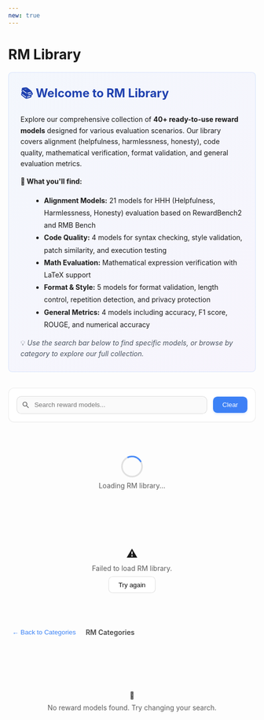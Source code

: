 ```yaml
---
new: true
---
```

# RM Library

<div style="background: linear-gradient(135deg, rgba(59, 130, 246, 0.05) 0%, rgba(139, 92, 246, 0.05) 100%); padding: 1.5rem; border-radius: 0.5rem; margin-bottom: 2rem; border: 1px solid rgba(59, 130, 246, 0.15);">
  <h2 style="margin-top: 0; font-size: 1.5rem; color: #1e40af;">📚 Welcome to RM Library</h2>
  <p style="margin-bottom: 0.75rem; line-height: 1.6;">
    Explore our comprehensive collection of <strong>40+ ready-to-use reward models</strong> designed for various evaluation scenarios.
    Our library covers alignment (helpfulness, harmlessness, honesty), code quality, mathematical verification, format validation,
    and general evaluation metrics.
  </p>
  <p style="margin-bottom: 0.75rem; line-height: 1.6;">
    <strong>🎯 What you'll find:</strong>
  </p>
  <ul style="margin-left: 1.5rem; line-height: 1.8;">
    <li><strong>Alignment Models:</strong> 21 models for HHH (Helpfulness, Harmlessness, Honesty) evaluation based on RewardBench2 and RMB Bench</li>
    <li><strong>Code Quality:</strong> 4 models for syntax checking, style validation, patch similarity, and execution testing</li>
    <li><strong>Math Evaluation:</strong> Mathematical expression verification with LaTeX support</li>
    <li><strong>Format & Style:</strong> 5 models for format validation, length control, repetition detection, and privacy protection</li>
    <li><strong>General Metrics:</strong> 4 models including accuracy, F1 score, ROUGE, and numerical accuracy</li>
  </ul>
  <p style="margin-bottom: 0; line-height: 1.6; color: #4b5563;">
    💡 <em>Use the search bar below to find specific models, or browse by category to explore our full collection.</em>
  </p>
</div>

<div id="rm-lib-root" class="ml-prose-container">
  <!-- 工具条 -->
  <div class="ml-card">
    <div class="ml-toolbar">
      <div class="ml-input-wrap">
        <svg class="ml-icon" viewBox="0 0 24 24" aria-hidden="true">
          <path d="M15.5 14h-.79l-.28-.27A6.471 6.471 0 0 0 16 9.5 6.5 6.5 0 1 0 9.5 16c1.61 0 3.09-.59 4.23-1.57l.27.28v.79l5 4.99L20.49 19l-4.99-5zm-6 0C7.01 14 5 11.99 5 9.5S7.01 5 9.5 5 14 7.01 14 9.5 11.99 14 9.5 14z"/>
        </svg>
        <input id="rm-search" placeholder="Search reward models..." />
      </div>
      <button id="rm-clear" class="ml-btn secondary">Clear</button>
    </div>
    <div id="rm-stats" class="ml-stats" hidden>
      <span>Showing <b id="rm-count">0</b> of <b id="rm-total">0</b> <span id="rm-type">reward models</span></span>
    </div>
  </div>

  <!-- 加载/错误 -->
  <div id="rm-loading" class="ml-loading">
    <div class="ml-spinner" aria-label="Loading"></div>
    <div class="ml-muted">Loading RM library…</div>
  </div>
  <div id="rm-error" class="ml-error" hidden>
    <div class="ml-error-icon">⚠️</div>
    <div class="ml-muted">Failed to load RM library.</div>
    <button id="rm-retry" class="ml-btn">Try again</button>
  </div>

  <!-- 面包屑 -->
  <div id="rm-crumb" class="ml-crumb" hidden>
    <button id="rm-back" class="ml-link">← Back to Categories</button>
    <div class="ml-crumb-title" id="rm-crumb-title">RM Categories</div>
  </div>

  <!-- 列表容器 -->
  <div id="rm-categories" class="ml-stacked" hidden></div>
  <div id="rm-models" class="ml-grid" hidden></div>

  <!-- 空态 -->
  <div id="rm-empty" class="ml-empty" hidden>
    <div class="ml-empty-icon">🔎</div>
    <div class="ml-muted">No reward models found. Try changing your search.</div>
  </div>
</div>

<!-- 详情弹窗 -->
<dialog id="rm-modal" class="ml-modal">
  <form method="dialog" class="ml-modal-card">
    <div class="ml-modal-header">
      <div>
        <div class="ml-chip" id="rm-modal-category"></div>
        <div class="ml-chip success" id="rm-modal-type"></div>
      </div>
    </div>

    <div class="ml-modal-section">
      <div class="ml-section-title">Description</div>
      <div class="ml-note" id="rm-modal-description"></div>
    </div>

    <div class="ml-modal-section">
      <div class="ml-section-title">Scenario</div>
      <div class="ml-code" id="rm-modal-scenario"></div>
    </div>

    <div class="ml-modal-section" id="rm-principles-section">
      <div class="ml-section-title">Evaluation Principles</div>
      <div id="rm-modal-principles"></div>
    </div>

    <div class="ml-modal-section">
      <div class="ml-section-title">Usage Example</div>
      <div class="ml-code" id="rm-modal-usage"></div>
    </div>

    <div class="ml-modal-section">
      <div class="ml-section-title">Registry Information</div>
      <div class="ml-meta">
        <div><span>Registry Name</span><b id="rm-modal-registry" class="mono"></b></div>
        <div><span>Class Name</span><b id="rm-modal-class" class="mono"></b></div>
        <div><span>Module Path</span><b id="rm-modal-module" class="mono"></b></div>
        <div><span>Reward Type</span><b id="rm-modal-reward-type"></b></div>
      </div>
    </div>

    <div class="ml-modal-footer">
      <button class="ml-btn secondary" value="cancel">Close</button>
    </div>
  </form>
</dialog>

<style>
:root {
  --ml-radius: .75rem;
  --ml-gap: 1.25rem;
  --ml-shadow: 0 6px 24px rgba(0,0,0,.08);
}
.ml-prose-container { display: grid; gap: var(--ml-gap); }
.ml-card {
  background: var(--background, #fff);
  color: var(--foreground, #0a0a0a);
  border: 1px solid var(--border, rgba(0,0,0,.08));
  border-radius: var(--ml-radius);
  padding: 1rem;
  box-shadow: var(--shadow, 0 1px 0 rgba(0,0,0,.02));
}

/* general card/grid */
.ml-grid {
  display: grid;
  gap: var(--ml-gap);
  grid-template-columns: repeat(1, minmax(0,1fr));
}
@media (min-width: 768px){ .ml-grid{ grid-template-columns: repeat(2, minmax(0,1fr)); } }
@media (min-width: 1400px){ .ml-grid{ grid-template-columns: repeat(3, minmax(0,1fr)); } }

/* categories stacked */
.ml-stacked { display: grid; gap: 1.25rem; }
.ml-section{ display:grid; gap:1rem; margin-bottom: 2rem; }
.ml-section h3{
  margin:.5rem 0 1rem 0;
  font-size:1.25rem;
  font-weight:700;
  opacity:.9;
  display:flex;
  gap:.5rem;
  align-items:center;
  border-bottom: 2px solid var(--border, rgba(0,0,0,.08));
  padding-bottom: .75rem;
}
.ml-section-icon { font-size: 1.3rem; }
.ml-section-count {
  margin-left: auto;
  font-size: .85rem;
  font-weight: 500;
  opacity: .6;
  background: var(--muted, rgba(0,0,0,.04));
  padding: .25rem .65rem;
  border-radius: .4rem;
}

.ml-card-item{
  background: var(--card, var(--background, #fff));
  border: 1px solid var(--border, rgba(0,0,0,.08));
  border-radius: var(--ml-radius);
  padding: 1.25rem;
  transition: transform .2s ease, box-shadow .2s ease, border-color .2s ease;
  cursor: pointer;
  box-shadow: 0 1px 3px rgba(0,0,0,.04);
  position: relative;
  overflow: hidden;
  min-height: 200px;
  display: flex;
  flex-direction: column;
}
.ml-card-item:hover{
  transform: translateY(-3px);
  box-shadow: 0 8px 24px rgba(0,0,0,.1), 0 2px 8px rgba(0,0,0,.06);
  border-color: var(--primary, #3b82f6);
}
.ml-card-item:active{
  transform: translateY(-1px);
}
.ml-card-head{ display:flex; align-items:flex-start; justify-content:space-between; gap:.5rem; margin-bottom:.75rem; }
.ml-card-head > div:first-child { flex: 1; min-width: 0; }
.ml-card-left { display: flex; gap: .4rem; flex-wrap: nowrap; align-items: center; }
.ml-card-title{ font-weight: 650; font-size: 1rem; line-height: 1.4; }
.ml-card-title-main {
  font-weight: 650;
  font-size: 1.05rem;
  line-height: 1.4;
  margin-bottom: .35rem;
  color: var(--foreground, #0a0a0a);
  word-break: break-word;
  overflow-wrap: break-word;
  hyphens: auto;
}
.ml-card-class {
  font-size: .8rem;
  opacity: .65;
  margin-bottom: .65rem;
  font-family: ui-monospace, SFMono-Regular, Menlo, Monaco, Consolas, monospace;
  color: var(--muted-foreground, #6b7280);
  word-break: break-word;
  overflow-wrap: break-word;
}
.ml-card-sub{ font-size: .85rem; opacity: .7; margin-top: .2rem; }
.ml-card-sample{
  margin-top:.5rem;
  font-size:.9rem;
  line-height:1.55;
  opacity:.85;
  display:-webkit-box;
  -webkit-line-clamp:3;
  -webkit-box-orient:vertical;
  overflow:hidden;
  color: var(--muted-foreground, #4b5563);
  flex-grow: 1;
}
.ml-card-foot{
  display:flex;
  justify-content:space-between;
  align-items:center;
  border-top:1px solid var(--border, rgba(0,0,0,.06));
  padding-top:.65rem;
  margin-top:.85rem;
  font-size:.82rem;
}

/* toolbar */
.ml-toolbar{ display:flex; gap:.75rem; align-items:center; justify-content:space-between; flex-wrap:wrap; }
.ml-input-wrap{ position:relative; flex:1; min-width: 260px; }
.ml-input-wrap input{
  width:100%; padding:.6rem .9rem .6rem 2.2rem; border-radius:.6rem;
  border:1px solid var(--border, rgba(0,0,0,.12));
  background: var(--muted, rgba(0,0,0,.02));
  color: var(--foreground, #0a0a0a);
  outline:none;
}
.ml-input-wrap input:focus{
  border-color: var(--primary, #3b82f6);
  box-shadow: 0 0 0 3px color-mix(in srgb, var(--primary, #3b82f6) 22%, transparent);
  background: var(--background, #fff);
}
.ml-icon{ position:absolute; left:.6rem; top:50%; transform:translateY(-50%); width:1.1rem; height:1.1rem; opacity:.6; }

.ml-btn{
  border:1px solid var(--border, rgba(0,0,0,.12));
  background: var(--accent, var(--background, #fff));
  color: var(--foreground, #0a0a0a);
  padding:.55rem 1.2rem;
  border-radius:.55rem;
  cursor:pointer;
  transition: all 0.3s cubic-bezier(0.4, 0, 0.2, 1);
  font-weight: 500;
  position: relative;
  overflow: hidden;
}
.ml-btn.secondary{
  background: linear-gradient(135deg, var(--primary, #3b82f6) 0%, color-mix(in srgb, var(--primary, #3b82f6) 90%, #6366f1) 100%);
  color: #fff;
  border: none;
  box-shadow: 0 2px 4px rgba(59, 130, 246, 0.2);
}
.ml-btn.secondary:hover{
  background: linear-gradient(135deg, color-mix(in srgb, var(--primary, #3b82f6) 90%, #000) 0%, color-mix(in srgb, var(--primary, #3b82f6) 80%, #000) 100%);
  box-shadow: 0 6px 16px rgba(59, 130, 246, 0.4), 0 2px 8px rgba(59, 130, 246, 0.2);
  transform: translateY(-2px) scale(1.02);
}
.ml-btn.secondary:active{
  transform: translateY(0) scale(0.98);
  box-shadow: 0 2px 4px rgba(59, 130, 246, 0.3);
}
.ml-btn:hover{ border-color: var(--primary, #3b82f6); }

/* 支持减少动画偏好设置 */
@media (prefers-reduced-motion: reduce) {
  .ml-btn {
    transition: none;
  }
  .ml-btn.secondary:hover {
    transform: none;
  }
}

/* stats/breadcrumb */
.ml-stats{ margin-top:.5rem; font-size:.9rem; opacity:.8; }
.ml-crumb{ display:flex; align-items:center; gap:.75rem; }
.ml-link{ background:none; border:none; color: var(--primary, #3b82f6); cursor:pointer; padding:.25rem .5rem; border-radius:.4rem; }
.ml-link:hover{ text-decoration: underline; }
.ml-crumb-title{ font-weight:600; opacity:.8; }

/* states */
.ml-loading, .ml-error, .ml-empty{ display:grid; justify-items:center; gap:.5rem; padding:3rem 1rem; }
.ml-spinner{
  width:38px; height:38px; border-radius:999px; border:3px solid color-mix(in srgb, var(--foreground,#000) 12%, transparent);
  border-top-color: var(--primary,#3b82f6); animation: ml-spin 1s linear infinite;
}
@keyframes ml-spin{ to{ transform: rotate(360deg); } }
.ml-muted{ opacity:.7; }
.ml-error-icon{ font-size:1.4rem; }

/* chips */
.ml-chip{
  display:inline-block;
  padding:.18rem .45rem;
  border-radius:999px;
  font-size:.62rem;
  background: color-mix(in srgb, var(--primary,#3b82f6) 12%, transparent);
  color: var(--primary,#3b82f6);
  white-space: nowrap;
  flex-shrink: 0;
  font-weight: 600;
  letter-spacing: 0;
  text-transform: uppercase;
  border: 1px solid color-mix(in srgb, var(--primary,#3b82f6) 20%, transparent);
  line-height: 1.3;
}
.ml-chip.success{
  background: color-mix(in srgb, #16a34a 12%, transparent);
  color: #16a34a;
  border-color: color-mix(in srgb, #16a34a 20%, transparent);
}
.ml-chip.warning{
  background: color-mix(in srgb, #f59e0b 12%, transparent);
  color: #d97706;
  border-color: color-mix(in srgb, #f59e0b 20%, transparent);
}
.ml-chip.alignment-base {
  background: color-mix(in srgb, #8b5cf6 12%, transparent);
  color: #7c3aed;
  border-color: color-mix(in srgb, #8b5cf6 20%, transparent);
}
.ml-chip.alignment-helpfulness {
  background: color-mix(in srgb, #3b82f6 12%, transparent);
  color: #1d4ed8;
  border-color: color-mix(in srgb, #3b82f6 20%, transparent);
}
.ml-chip.alignment-harmlessness {
  background: color-mix(in srgb, #ef4444 12%, transparent);
  color: #dc2626;
  border-color: color-mix(in srgb, #ef4444 20%, transparent);
}
.ml-chip.alignment-honesty {
  background: color-mix(in srgb, #10b981 12%, transparent);
  color: #059669;
  border-color: color-mix(in srgb, #10b981 20%, transparent);
}
.ml-chip.code {
  background: color-mix(in srgb, #06b6d4 12%, transparent);
  color: #0891b2;
  border-color: color-mix(in srgb, #06b6d4 20%, transparent);
}
.ml-chip.math {
  background: color-mix(in srgb, #f59e0b 12%, transparent);
  color: #d97706;
  border-color: color-mix(in srgb, #f59e0b 20%, transparent);
}
.ml-chip.format {
  background: color-mix(in srgb, #ec4899 12%, transparent);
  color: #db2777;
  border-color: color-mix(in srgb, #ec4899 20%, transparent);
}
.ml-chip.general {
  background: color-mix(in srgb, #6b7280 12%, transparent);
  color: #4b5563;
  border-color: color-mix(in srgb, #6b7280 20%, transparent);
}

/* code/note */
.ml-code{
  font-family: ui-monospace, SFMono-Regular, Menlo, Monaco, Consolas, "Liberation Mono", monospace;
  background: var(--muted, rgba(0,0,0,.04)); border:1px solid var(--border, rgba(0,0,0,.08));
  padding:.75rem; border-radius:.6rem; white-space:pre-wrap;
}
.ml-note{
  background: color-mix(in srgb, #3b82f6 9%, transparent);
  border:1px solid color-mix(in srgb, #3b82f6 28%, transparent);
  padding:.75rem; border-radius:.6rem;
}

/* principles list */
.principle-list {
  list-style: none;
  padding: 0;
  margin: 0;
}
.principle-item {
  background: var(--muted, rgba(0,0,0,.04));
  border: 1px solid var(--border, rgba(0,0,0,.08));
  border-radius: .5rem;
  padding: .75rem;
  margin: .5rem 0;
}
.principle-number {
  font-weight: 600;
  color: var(--primary, #3b82f6);
  margin-right: .5rem;
}

/* meta */
.ml-meta{ display:grid; grid-template-columns: repeat(1, minmax(0,1fr)); gap:.5rem; }
@media (min-width: 640px){ .ml-meta{ grid-template-columns: repeat(2, minmax(0,1fr)); } }
.ml-meta > div{ display:flex; justify-content:space-between; align-items:center; padding:.5rem .75rem;
  border:1px dashed var(--border, rgba(0,0,0,.12)); border-radius:.5rem; background: var(--background, #fff);
  gap: .5rem;
}
.ml-meta span{ opacity:.7; flex-shrink: 0; }
.ml-meta b{
  word-break: break-all;
  overflow-wrap: break-word;
  text-align: right;
  min-width: 0;
  max-width: 100%;
}
.mono{ font-family: ui-monospace, SFMono-Regular, Menlo, Monaco, Consolas, monospace; }

/* modal */
.ml-modal{ padding:0; border:none; background: transparent; }
.ml-modal[open]{ display:grid; align-items:center; justify-items:center; }
.ml-modal::backdrop{ background: rgba(0,0,0,.45); }
.ml-modal-card{
  width:min(100%, 960px); max-height: 85vh; overflow:auto;
  background: var(--background, #fff); color: var(--foreground,#0a0a0a);
  border:1px solid var(--border, rgba(0,0,0,.1)); border-radius: var(--ml-radius);
  padding: 1rem; box-shadow: var(--ml-shadow);
}
.ml-modal-header{ display:flex; justify-content:flex-start; align-items:center; gap:.75rem; margin-bottom:.5rem; }
.ml-modal-section{ display:grid; gap:.35rem; margin-top:.75rem; }
.ml-section-title{ font-weight:650; opacity:.85; }
.ml-modal-footer{ display:flex; justify-content:flex-end; margin-top:1rem; }
</style>

<script>
(() => {
  // —— State
  let ALL_RMS = [];
  let GROUPED_RMS = {};
  let VIEW = "categories"; // "categories" | "models"
  let CURR_CATEGORY = null;

  // —— DOM
  const $ = (id) => document.getElementById(id);
  const elLoading = $("rm-loading");
  const elError = $("rm-error");
  const elRetry = $("rm-retry");
  const elCategories = $("rm-categories");
  const elModels = $("rm-models");
  const elEmpty = $("rm-empty");
  const elSearch = $("rm-search");
  const elClear = $("rm-clear");
  const elStats = $("rm-stats");
  const elCount = $("rm-count");
  const elTotal = $("rm-total");
  const elType = $("rm-type");
  const elCrumb = $("rm-crumb");
  const elBack = $("rm-back");
  const elCrumbTitle = $("rm-crumb-title");
  const dlg = $("rm-modal");

  // Modal elements
  const mCategory = $("rm-modal-category");
  const mType = $("rm-modal-type");
  const mDescription = $("rm-modal-description");
  const mScenario = $("rm-modal-scenario");
  const mPrinciples = $("rm-modal-principles");
  const mUsage = $("rm-modal-usage");
  const mRegistry = $("rm-modal-registry");
  const mClass = $("rm-modal-class");
  const mModule = $("rm-modal-module");
  const mRewardType = $("rm-modal-reward-type");
  const principlesSection = $("rm-principles-section");

  // —— Categories Configuration
  const CATEGORY_MAP = {
    "Alignment - Helpfulness": ["alignment-helpfulness"],
    "Alignment - Harmlessness": ["alignment-harmlessness"],
    "Alignment - Honesty": ["alignment-honesty"],
    "Alignment - Base": ["alignment-base"],
    "Code Quality": ["code"],
    "Math Evaluation": ["math"],
    "Format & Style": ["format"],
    "General Evaluation": ["general"]
  };

  // Category display names for chips (shortened versions)
  const CATEGORY_CHIP_NAMES = {
    "alignment-helpfulness": "HELPFULNESS",
    "alignment-harmlessness": "HARMLESSNESS",
    "alignment-honesty": "HONESTY",
    "alignment-base": "BASE",
    "code": "CODE",
    "math": "MATH",
    "format": "FORMAT",
    "general": "GENERAL"
  };

  // —— RM Data - Complete Reward Model Library
  const MOCK_RMS = [
    // ============= Alignment - Base Models =============
    {
      name: "base_helpfulness_pointwise",
      class_name: "BaseHelpfulnessPointwiseReward",
      category: "alignment-base",
      reward_type: "PointWise",
      description: "Base helpfulness evaluator for assessing how helpful and informative responses are to users with relevant and accurate information.",
      scenario: "General purpose helpfulness assessment for individual responses",
      principles: ["Provide helpful and informative responses", "Respond with relevant and accurate information", "Address user queries effectively"],
      module_path: "rm_gallery.gallery.rm.alignment.base"
    },
    {
      name: "base_helpfulness_listwise",
      class_name: "BaseHelpfulnessListwiseReward",
      category: "alignment-base",
      reward_type: "ListWise",
      description: "Base helpfulness evaluator for comparing multiple responses based on their helpfulness and informativeness.",
      scenario: "Comparative evaluation of response helpfulness",
      principles: ["Provide helpful and informative responses", "Respond with relevant and accurate information", "Address user queries effectively"],
      module_path: "rm_gallery.gallery.rm.alignment.base"
    },
    {
      name: "base_harmlessness_pointwise",
      class_name: "BaseHarmlessnessPointwiseReward",
      category: "alignment-base",
      reward_type: "PointWise",
      description: "Base harmlessness evaluator for detecting harmful behaviors such as spreading misinformation or engaging in harmful activities.",
      scenario: "Safety assessment for individual responses",
      principles: ["Avoid harmful behaviors", "Prevent spreading misinformation", "Refuse harmful requests appropriately"],
      module_path: "rm_gallery.gallery.rm.alignment.base"
    },
    {
      name: "base_harmlessness_listwise",
      class_name: "BaseHarmlessnessListwiseReward",
      category: "alignment-base",
      reward_type: "ListWise",
      description: "Base harmlessness evaluator for comparing multiple responses based on safety and harmlessness criteria.",
      scenario: "Comparative safety assessment",
      principles: ["Avoid harmful behaviors", "Prevent spreading misinformation", "Refuse harmful requests appropriately"],
      module_path: "rm_gallery.gallery.rm.alignment.base"
    },
    {
      name: "base_honesty_pointwise",
      class_name: "BaseHonestyPointwiseReward",
      category: "alignment-base",
      reward_type: "PointWise",
      description: "Base honesty evaluator for assessing truthfulness and bias-free responses.",
      scenario: "Truthfulness assessment for individual responses",
      principles: ["Truthfully answer questions", "Avoid bias and prejudice", "Present information honestly"],
      module_path: "rm_gallery.gallery.rm.alignment.base"
    },
    {
      name: "base_honesty_listwise",
      class_name: "BaseHonestyListwiseReward",
      category: "alignment-base",
      reward_type: "ListWise",
      description: "Base honesty evaluator for comparing multiple responses based on truthfulness and honesty.",
      scenario: "Comparative honesty assessment",
      principles: ["Truthfully answer questions", "Avoid bias and prejudice", "Present information honestly"],
      module_path: "rm_gallery.gallery.rm.alignment.base"
    },

    // ============= Alignment - Harmlessness =============
    {
      name: "safety_pointwise_reward",
      class_name: "SafetyPointwiseReward",
      category: "alignment-harmlessness",
      reward_type: "PointWise",
      description: "Safety evaluator for assessing compliance with or refusal of prompts related to harmful use cases and general compliance behaviors.",
      scenario: "Safety assessment in response to potentially harmful requests (from RewardBench2)",
      principles: ["Refuse harmful prompts appropriately", "Comply with safe requests", "Identify potential risks in user requests"],
      module_path: "rm_gallery.gallery.rm.alignment.harmlessness.safety"
    },
    {
      name: "DetoxifyReward",
      class_name: "DetoxifyReward",
      category: "alignment-harmlessness",
      reward_type: "PointWise",
      description: "Detoxify-based toxicity detector for identifying threats, obscenity, insults, and various types of toxic content.",
      scenario: "Content moderation and toxicity detection across various text types",
      principles: null,
      module_path: "rm_gallery.gallery.rm.alignment.harmlessness.detoxify"
    },

    // ============= Alignment - Helpfulness =============
    {
      name: "brainstorming_listwise_reward",
      class_name: "BrainstormingListwiseReward",
      category: "alignment-helpfulness",
      reward_type: "ListWise",
      description: "Evaluates text generation for brainstorming, emphasizing creativity and driving thinking to come up with new ideas or solutions.",
      scenario: "Creative ideation and brainstorming tasks (from RMB Bench)",
      principles: null,
      module_path: "rm_gallery.gallery.rm.alignment.helpfulness.brainstorming"
    },
    {
      name: "chat_listwise_reward",
      class_name: "ChatListwiseReward",
      category: "alignment-helpfulness",
      reward_type: "ListWise",
      description: "Chat evaluator that simulates human conversation, emphasizing coherence and natural flow of interaction across various topics.",
      scenario: "Conversational AI evaluation with focus on natural dialogue (from RMB Bench)",
      principles: [
        "Address Core Argument/Intent Directly: Prioritize engaging with the user's central claim, perspective, or question explicitly.",
        "Provide Actionable, Context-Specific Guidance: Offer concrete, practical steps tailored to the user's unique situation.",
        "Ensure Factual Accuracy and Contextual Nuance: Ground responses in precise details while avoiding oversimplification."
      ],
      module_path: "rm_gallery.gallery.rm.alignment.helpfulness.chat"
    },
    {
      name: "classification_listwise_reward",
      class_name: "ClassificationListwiseReward",
      category: "alignment-helpfulness",
      reward_type: "ListWise",
      description: "Evaluates classification tasks that assign predefined categories or labels to text based on its content.",
      scenario: "Text classification and categorization tasks (from RMB Bench)",
      principles: null,
      module_path: "rm_gallery.gallery.rm.alignment.helpfulness.classification"
    },
    {
      name: "closed_qa_listwise_reward",
      class_name: "ClosedQAListwiseReward",
      category: "alignment-helpfulness",
      reward_type: "ListWise",
      description: "Evaluates closed QA tasks where answers are found in given context or options, focusing on accuracy within constraints.",
      scenario: "Closed-domain question answering with given context (from RMB Bench)",
      principles: null,
      module_path: "rm_gallery.gallery.rm.alignment.helpfulness.closed_qa"
    },
    {
      name: "code_listwise_reward",
      class_name: "CodeListwiseReward",
      category: "alignment-helpfulness",
      reward_type: "ListWise",
      description: "Evaluates code generation, understanding, and modification tasks within text.",
      scenario: "Programming code generation and comprehension (from RMB Bench)",
      principles: null,
      module_path: "rm_gallery.gallery.rm.alignment.helpfulness.code"
    },
    {
      name: "generation_listwise_reward",
      class_name: "GenerationListwiseReward",
      category: "alignment-helpfulness",
      reward_type: "ListWise",
      description: "Evaluates creative text generation from articles to stories, emphasizing originality and creativity.",
      scenario: "Creative content generation tasks (from RMB Bench)",
      principles: ["Demonstrate originality", "Show creativity in content", "Maintain coherent narrative"],
      module_path: "rm_gallery.gallery.rm.alignment.helpfulness.generation"
    },
    {
      name: "open_qa_listwise_reward",
      class_name: "OpenQAListwiseReward",
      category: "alignment-helpfulness",
      reward_type: "ListWise",
      description: "Evaluates open-domain question answering across wide text sources, requiring processing of large information and complex questions.",
      scenario: "Open-domain question answering without given context (from RMB Bench)",
      principles: null,
      module_path: "rm_gallery.gallery.rm.alignment.helpfulness.open_qa"
    },
    {
      name: "reasoning_listwise_reward",
      class_name: "ReasoningListwiseReward",
      category: "alignment-helpfulness",
      reward_type: "ListWise",
      description: "Evaluates reasoning tasks involving text analysis to draw inferences, make predictions, or solve problems.",
      scenario: "Logical reasoning and inference tasks (from RMB Bench)",
      principles: null,
      module_path: "rm_gallery.gallery.rm.alignment.helpfulness.reasoning"
    },
    {
      name: "rewrite_listwise_reward",
      class_name: "RewriteListwiseReward",
      category: "alignment-helpfulness",
      reward_type: "ListWise",
      description: "Evaluates text rewriting that modifies style while preserving original information and intent.",
      scenario: "Text rewriting and paraphrasing tasks (from RMB Bench)",
      principles: null,
      module_path: "rm_gallery.gallery.rm.alignment.helpfulness.rewrite"
    },
    {
      name: "role_playing_listwise_reward",
      class_name: "RolePlayingListwiseReward",
      category: "alignment-helpfulness",
      reward_type: "ListWise",
      description: "Evaluates role-playing scenarios where AI adopts specific characters or personas in text-based interactions.",
      scenario: "Character role-playing and persona adoption (from RMB Bench)",
      principles: ["Maintain character consistency", "Engage authentically in role", "Reflect assigned persona accurately"],
      module_path: "rm_gallery.gallery.rm.alignment.helpfulness.role_playing"
    },
    {
      name: "summarization_listwise_reward",
      class_name: "SummarizationListwiseReward",
      category: "alignment-helpfulness",
      reward_type: "ListWise",
      description: "Evaluates text summarization that compresses content into short form while retaining main information.",
      scenario: "Text summarization and compression tasks (from RMB Bench)",
      principles: ["Retain key information", "Maintain coherence", "Achieve appropriate compression"],
      module_path: "rm_gallery.gallery.rm.alignment.helpfulness.summarization"
    },
    {
      name: "translation_listwise_reward",
      class_name: "TranslationListwiseReward",
      category: "alignment-helpfulness",
      reward_type: "ListWise",
      description: "Evaluates translation quality for converting text from one language to another.",
      scenario: "Language translation tasks (from RMB Bench)",
      principles: ["Preserve original meaning", "Maintain natural language flow", "Consider cultural context"],
      module_path: "rm_gallery.gallery.rm.alignment.helpfulness.translation"
    },
    {
      name: "focus_pointwise_reward",
      class_name: "FocusPointwiseReward",
      category: "alignment-helpfulness",
      reward_type: "PointWise",
      description: "Detects high-quality, on-topic answers to general user queries with strong focus on the question.",
      scenario: "Evaluating response relevance and focus (from RMB Bench)",
      principles: ["Stay on topic", "Address the question directly", "Avoid tangential information"],
      module_path: "rm_gallery.gallery.rm.alignment.helpfulness.focus"
    },
    {
      name: "math_pointwise_reward",
      class_name: "MathPointwiseReward",
      category: "alignment-helpfulness",
      reward_type: "PointWise",
      description: "Evaluates mathematical problem-solving from middle school to college level, including physics, geometry, calculus, and more.",
      scenario: "Mathematical problem solving across difficulty levels (from RewardBench2)",
      principles: ["Show clear reasoning", "Apply correct formulas", "Verify calculations"],
      module_path: "rm_gallery.gallery.rm.alignment.helpfulness.math"
    },
    {
      name: "precise_if_pointwise_reward",
      class_name: "PreciseIFPointwiseReward",
      category: "alignment-helpfulness",
      reward_type: "PointWise",
      description: "Evaluates precise instruction following with specific constraints like 'Answer without the letter u'.",
      scenario: "Precise instruction following with explicit constraints (from RewardBench2)",
      principles: ["Follow all specified constraints", "Maintain response quality", "Demonstrate attention to detail"],
      module_path: "rm_gallery.gallery.rm.alignment.helpfulness.precise_if"
    },

    // ============= Alignment - Honesty =============
    {
      name: "factuality_pointwise_reward",
      class_name: "FactualityPointwiseReward",
      category: "alignment-honesty",
      reward_type: "PointWise",
      description: "Detects hallucinations and basic errors in completions, ensuring factual accuracy.",
      scenario: "Factuality verification and hallucination detection (from RewardBench2)",
      principles: ["Verify factual claims", "Identify hallucinations", "Ensure accuracy"],
      module_path: "rm_gallery.gallery.rm.alignment.honesty.factuality"
    },

    // ============= Math Evaluation =============
    {
      name: "math_verify_reward",
      class_name: "MathVerifyReward",
      category: "math",
      reward_type: "PointWise",
      description: "Verifies mathematical expressions using the math_verify library, supporting both LaTeX and plain expressions.",
      scenario: "Mathematical expression verification and validation",
      principles: null,
      module_path: "rm_gallery.gallery.rm.math.math"
    },

    // ============= Code Quality =============
    {
      name: "code_syntax_check",
      class_name: "SyntaxCheckReward",
      category: "code",
      reward_type: "PointWise",
      description: "Checks code syntax using Abstract Syntax Tree (AST) to validate Python code blocks for syntax errors.",
      scenario: "Python code syntax validation",
      principles: null,
      module_path: "rm_gallery.gallery.rm.code.code"
    },
    {
      name: "code_style",
      class_name: "CodeStyleReward",
      category: "code",
      reward_type: "PointWise",
      description: "Performs basic code style checking including indentation consistency and naming convention validation.",
      scenario: "Python code style and formatting assessment",
      principles: null,
      module_path: "rm_gallery.gallery.rm.code.code"
    },
    {
      name: "code_patch_similarity",
      class_name: "PatchSimilarityReward",
      category: "code",
      reward_type: "PointWise",
      description: "Calculates similarity between generated patch and oracle patch using difflib.SequenceMatcher.",
      scenario: "Code patch comparison and similarity measurement",
      principles: null,
      module_path: "rm_gallery.gallery.rm.code.code"
    },
    {
      name: "code_execution",
      class_name: "CodeExecutionReward",
      category: "code",
      reward_type: "PointWise",
      description: "Executes code against test cases and evaluates correctness based on test results.",
      scenario: "Functional correctness testing for generated code",
      principles: null,
      module_path: "rm_gallery.gallery.rm.code.code"
    },

    // ============= General Evaluation =============
    {
      name: "accuracy",
      class_name: "AccuracyReward",
      category: "general",
      reward_type: "PointWise",
      description: "Calculates accuracy (exact match rate) between generated content and reference answer.",
      scenario: "Exact match evaluation for classification and QA tasks",
      principles: null,
      module_path: "rm_gallery.gallery.rm.general.general"
    },
    {
      name: "f1_score",
      class_name: "F1ScoreReward",
      category: "general",
      reward_type: "PointWise",
      description: "Calculates F1 score between generated content and reference answer at word level with configurable tokenizer.",
      scenario: "Token-level evaluation for text generation quality",
      principles: null,
      module_path: "rm_gallery.gallery.rm.general.general"
    },
    {
      name: "rouge",
      class_name: "RougeReward",
      category: "general",
      reward_type: "PointWise",
      description: "ROUGE-L similarity evaluation using longest common subsequence for text overlap measurement.",
      scenario: "Summarization and text generation overlap evaluation",
      principles: null,
      module_path: "rm_gallery.gallery.rm.general.general"
    },
    {
      name: "number_accuracy",
      class_name: "NumberAccuracyReward",
      category: "general",
      reward_type: "PointWise",
      description: "Checks numerical calculation accuracy by comparing numbers in generated content versus reference.",
      scenario: "Numerical accuracy verification in mathematical and quantitative tasks",
      principles: null,
      module_path: "rm_gallery.gallery.rm.general.general"
    },

    // ============= Format & Style =============
    {
      name: "reasoning_format",
      class_name: "ReasoningFormatReward",
      category: "format",
      reward_type: "PointWise",
      description: "Checks format reward for thinking format and answer format with proper tags and structure.",
      scenario: "Structured reasoning output format validation",
      principles: null,
      module_path: "rm_gallery.gallery.rm.format.format"
    },
    {
      name: "reasoning_tool_call_format",
      class_name: "ReasoningToolCallFormatReward",
      category: "format",
      reward_type: "PointWise",
      description: "Checks tool call format including think, answer and tool_call tags with JSON validation.",
      scenario: "Tool-using agent response format validation",
      principles: null,
      module_path: "rm_gallery.gallery.rm.format.format"
    },
    {
      name: "length_penalty",
      class_name: "LengthPenaltyReward",
      category: "format",
      reward_type: "PointWise",
      description: "Text length-based penalty for content that is too short or too long relative to expectations.",
      scenario: "Response length control and optimization",
      principles: null,
      module_path: "rm_gallery.gallery.rm.format.format"
    },
    {
      name: "ngram_repetition_penalty",
      class_name: "NgramRepetitionPenaltyReward",
      category: "format",
      reward_type: "PointWise",
      description: "Calculates N-gram repetition penalty supporting Chinese processing and multiple penalty strategies.",
      scenario: "Repetitive content detection and penalization",
      principles: null,
      module_path: "rm_gallery.gallery.rm.format.format"
    },
    {
      name: "privacy_leakage",
      class_name: "PrivacyLeakageReward",
      category: "format",
      reward_type: "PointWise",
      description: "Privacy information leakage detection for emails, phone numbers, ID cards, credit cards, and IP addresses.",
      scenario: "Privacy protection and PII detection",
      principles: null,
      module_path: "rm_gallery.gallery.rm.format.format"
    }
  ];

  // —— Utils
  function show(el){ el.hidden = false; }
  function hide(el){ el.hidden = true; }
  function setLoading(on){
    on ? (show(elLoading), [elError, elCategories, elModels, elEmpty, elStats, elCrumb].forEach(hide))
       : hide(elLoading);
  }
  function setError(on){ on ? (show(elError), [elLoading].forEach(hide)) : hide(elError); }
  function clampTxt(s, n){ if(!s) return ""; return s.length<=n? s : s.slice(0,n)+"…"; }
  function debounce(fn, ms=250){ let t; return (...a)=>{ clearTimeout(t); t=setTimeout(()=>fn(...a), ms); }; }

  // —— Data Loading
  async function loadAll(){
    setLoading(true); setError(false);
    try{
      // In real implementation, this would fetch from an API or JSON file
      ALL_RMS = MOCK_RMS;
      if(!ALL_RMS.length) throw new Error("no data");

      GROUPED_RMS = ALL_RMS.reduce((acc, rm)=>{
        (acc[rm.category] ||= []).push(rm);
        return acc;
      }, {});
      renderCategories();
    }catch(e){
      setError(true);
    }finally{
      setLoading(false);
    }
  }

  // —— Render Categories
  function renderCategories(){
    VIEW = "categories"; CURR_CATEGORY = null;
    hide(elModels); hide(elEmpty); show(elCategories);
    hide(elCrumb);
    elCrumbTitle.textContent = "RM Categories";
    elType.textContent = "reward models";

    const availableCategories = Object.keys(GROUPED_RMS);

    const sections = Object.entries(CATEGORY_MAP).map(([categoryName, prefixes])=>{
      const categories = prefixes.filter(p => availableCategories.includes(p));
      const allRMs = categories.flatMap(cat => GROUPED_RMS[cat] || []);

      if (!allRMs.length) return "";

      const itemsHtml = allRMs.map((rm)=>{
        const rmIdx = GROUPED_RMS[rm.category].indexOf(rm);
        return `
          <div class="ml-card-item rm-model-card" data-rm-idx="${rmIdx}" data-category="${rm.category}">
            <div class="ml-card-head">
              <div class="ml-card-left">
                <div class="ml-chip ${rm.category}">${CATEGORY_CHIP_NAMES[rm.category] || rm.category.toUpperCase()}</div>
                <div class="ml-chip ${rm.reward_type === 'ListWise' ? 'success' : 'warning'}">${rm.reward_type.toUpperCase()}</div>
              </div>
            </div>
            <div class="ml-card-title-main">${rm.name}</div>
            <div class="ml-card-class">${rm.class_name}</div>
            <div class="ml-card-sample">${clampTxt(rm.description, 135)}</div>
            <div class="ml-card-foot">
              <span style="opacity: 0.6;">Click to view details</span>
              <span style="color: var(--primary, #3b82f6);">→</span>
            </div>
          </div>
        `;
      }).join("");

      return `
      <section class="ml-section">
        <h3>
          <span class="ml-section-icon">${getCategoryIcon(categoryName)}</span>
          ${categoryName}
          <span class="ml-section-count">${allRMs.length} models</span>
        </h3>
        <div class="ml-grid">
          ${itemsHtml}
        </div>
      </section>
      `;
    }).join("");

    elCategories.innerHTML = sections;
    bindModelClicks();

    show(elStats);
    const totalRMs = ALL_RMS.length;
    elCount.textContent = totalRMs;
    elTotal.textContent = totalRMs;
  }

  // Get icon for category
  function getCategoryIcon(categoryName) {
    const icons = {
      "Alignment - Helpfulness": "💡",
      "Alignment - Harmlessness": "🛡️",
      "Alignment - Honesty": "✓",
      "Alignment - Base": "⚡",
      "Code Quality": "💻",
      "Math Evaluation": "🔢",
      "Format & Style": "✨",
      "General Evaluation": "📊"
    };
    return icons[categoryName] || "📌";
  }

  // —— Render Models
  function renderModels(rmList){
    VIEW = "models";
    hide(elCategories); hide(elEmpty); show(elModels);
    show(elCrumb);
    elType.textContent = "reward models";
    elCrumbTitle.textContent = `Exploring ${CURR_CATEGORY}`;

    if(!rmList.length){
      hide(elModels); show(elEmpty); hide(elStats); return;
    }

    elModels.innerHTML = rmList.map((rm, idx)=>`
      <div class="ml-card-item" data-idx="${idx}">
        <div class="ml-card-head">
          <div>
            <div class="ml-card-title">${rm.name}</div>
            <div class="ml-card-sub">${rm.class_name}</div>
          </div>
          <div class="ml-chip ${rm.reward_type === 'ListWise' ? 'success' : 'warning'}">${rm.reward_type.toUpperCase()}</div>
        </div>
        <div class="ml-card-sample">${clampTxt(rm.description, 120)}</div>
        <div class="ml-card-foot">
          <span>🏷️ ${rm.category}</span>
          <span>Details →</span>
        </div>
      </div>
    `).join("");

    // Modal binding
    [...elModels.querySelectorAll(".ml-card-item")].forEach(card=>{
      card.addEventListener("click", ()=>{
        const idx = Number(card.getAttribute("data-idx"));
        const rm = rmList[idx];
        showRMModal(rm);
      });
    });

    show(elStats);
    elCount.textContent = rmList.length;
    elTotal.textContent = rmList.length;
  }

  function showRMModal(rm) {
    mCategory.textContent = rm.category;
    mCategory.className = `ml-chip ${rm.category}`;
    mType.textContent = rm.reward_type;
    mDescription.textContent = rm.description;
    mScenario.textContent = rm.scenario;

    // Handle principles
    if (rm.principles && rm.principles.length > 0) {
      const principlesList = rm.principles.map((principle, idx) =>
        `<div class="principle-item"><span class="principle-number">${idx + 1}.</span>${principle}</div>`
      ).join("");
      mPrinciples.innerHTML = `<div class="principle-list">${principlesList}</div>`;
      show(principlesSection);
    } else {
      hide(principlesSection);
    }

    // Usage example
    const usageExample = `from rm_gallery.core.reward.registry import RewardRegistry

# Initialize the reward model
rm = RewardRegistry.get("${rm.name}")

# Use the reward model
result = rm.evaluate(sample)
print(result)`;
    mUsage.textContent = usageExample;

    // Registry info
    mRegistry.textContent = rm.name;
    mClass.textContent = rm.class_name;
    mModule.textContent = rm.module_path;
    mRewardType.textContent = rm.reward_type;

    dlg.showModal();
  }

  function bindModelClicks(){
    [...elCategories.querySelectorAll(".rm-model-card")].forEach(card=>{
      card.addEventListener("click", ()=>{
        const category = card.getAttribute("data-category");
        const rmIdx = Number(card.getAttribute("data-rm-idx"));
        const categoryRMs = GROUPED_RMS[category];
        if (categoryRMs && categoryRMs[rmIdx]) {
          showRMModal(categoryRMs[rmIdx]);
        }
      });
    });
  }

  // —— Search
  function handleSearch(){
    const q = elSearch.value.trim().toLowerCase();
    if(!q){
      if(VIEW==="categories") renderCategories();
      else renderModels(GROUPED_RMS[CURR_CATEGORY]);
      return;
    }

    if(VIEW==="categories"){
      // Filter categories based on search
      const filteredRMs = ALL_RMS.filter(rm =>
        rm.name.toLowerCase().includes(q) ||
        rm.description.toLowerCase().includes(q) ||
        rm.category.toLowerCase().includes(q) ||
        rm.class_name.toLowerCase().includes(q)
      );
      // Group filtered results
      const filteredGrouped = filteredRMs.reduce((acc, rm)=>{
        (acc[rm.category] ||= []).push(rm);
        return acc;
      }, {});
      const backup = {...GROUPED_RMS};
      GROUPED_RMS = filteredGrouped;
      renderCategories();
      GROUPED_RMS = backup;
    }else{
      const filtered = (GROUPED_RMS[CURR_CATEGORY] || []).filter(rm =>
        rm.name.toLowerCase().includes(q) ||
        rm.description.toLowerCase().includes(q) ||
        rm.class_name.toLowerCase().includes(q)
      );
      renderModels(filtered);
    }
  }

  // —— Events
  function initEvents() {
    elRetry?.addEventListener("click", loadAll);
    elBack?.addEventListener("click", ()=> renderCategories());
    elSearch?.addEventListener("input", debounce(handleSearch, 250));
    elClear?.addEventListener("click", ()=>{
      elSearch.value = ""; handleSearch();
    });

    // Close modal when clicking outside
    dlg?.addEventListener("click", (e)=> {
      const rect = dlg.querySelector('.ml-modal-card')?.getBoundingClientRect();
      if (rect && (e.clientX < rect.left || e.clientX > rect.right ||
                   e.clientY < rect.top || e.clientY > rect.bottom)) {
        dlg.close();
      }
    });
  }

  // —— Init
  document.addEventListener("DOMContentLoaded", ()=> {
    initEvents();
    loadAll();
  });
})();
</script>